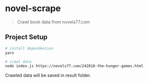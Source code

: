 # novel-scrape

> Crawl book data from novels77.com

## Project Setup

```bash
# install dependencies
yarn

# crawl data
node index.js https://novels77.com/242810-the-hunger-games.html
```

Crawled data will be saved in result folder.
